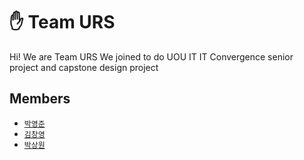 # ✋ Team URS 
Hi! We are Team URS
We joined to do UOU IT IT Convergence senior project and capstone design project 

## Members  

- [`박영준`](https://github.com/NAKTA-Y)
- [`김창영`](https://github.com/ChangZero)
- [`박상원`](https://github.com/pass0210)
